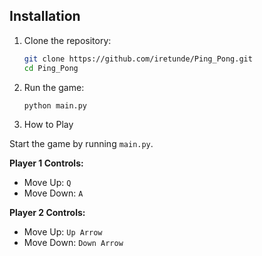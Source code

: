 ## Installation

1. Clone the repository:

   ```bash
   git clone https://github.com/iretunde/Ping_Pong.git
   cd Ping_Pong

2. Run the game:

   ```bash
   python main.py

3. How to Play

Start the game by running `main.py`.

**Player 1 Controls:**

- Move Up: `Q`
- Move Down: `A`

**Player 2 Controls:**

- Move Up: `Up Arrow`
- Move Down: `Down Arrow`

